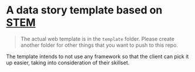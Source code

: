 # A data story template based on [STEM](https://www2.ed.gov/datastory/stem/algebra/index.html)

> The actual web template is in the `template` folder. Please create another folder for other things that you want to push to this repo.

The template intends to not use any framework so that the client can pick it up easier, taking into consideration of their skillset.

